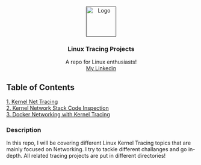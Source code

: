 <!-- PROJECT LOGO -->
<br />
<div align="center">
  <a href="">
    <img src="https://raw.githubusercontent.com/othneildrew/Best-README-Template/master/images/logo.png" alt="Logo" width="80" height="80">
  </a>

  <h3 align="center">Linux Tracing Projects</h3>

  <p align="center">
    A repo for Linux enthusiasts!
    <br />
    <a href="linkedin.com/in/ali-fathi-vafegh-84bb0a274/">My Linkedin</a>
  </p>
</div>

## Table of Contents

[1. Kernel Net Tracing](https://github.com/ShamsAli-fathi/Linux-Kernel-Tracing/tree/main/Kernel%20Net%20Tracing) <br />
[2. Kernel Network Stack Code Inspection](https://github.com/ShamsAli-fathi/Linux-Kernel-Tracing/tree/main/Kernel%20Network%20Stack%20Code%20Inspection) <br />
[3. Docker Networking with Kernel Tracing](https://github.com/ShamsAli-fathi/Linux-Kernel-Tracing/tree/main/Docker%20Networking%20with%20Kernel%20Tracing)

### Description

In this repo, I will be covering different Linux Kernel Tracing topics that are mainly focused on Networking. I try to tackle different challanges and go in-depth. All related tracing projects are put in different directories!
